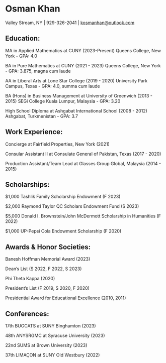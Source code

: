 # Osman Khan
Valley Stream, NY | 929-326-2041 | kosmanhan@outlook.com
## Education:
MA in Applied Mathematics at CUNY (2023-Present) Queens College, New York - GPA: 4.0

BA in Pure Mathematics at CUNY (2021 - 2023)
Queens College, New York - GPA: 3.875, magna cum laude
					
AA in Liberal Arts at Lone Star College    			        (2019 - 2020) 
University Park Campus, Texas - GPA: 4.0, summa cum laude

BA (Hons) in Business Management at University of Greenwich  (2013 - 2015)
SEGi College Kuala Lumpur, Malaysia - GPA: 3.20

High School Diploma at Ashgabat International School 			        (2008 - 2012)
Ashgabat, Turkmenistan - GPA: 3.7

## Work Experience:
Concierge at Fairfield Properties, New York (2021)

Consular Assistant II at Consulate General of Pakistan, Texas (2017 - 2020)

Production Assistant/Team Lead at Glasses Group Global, Malaysia (2014 - 2015)			   	      		        
## Scholarships:
$1,000 Tashlik Family Scholarship Endowment (F 2023)

$2,000 Raymond Taylor QC Scholars Endowment Fund (S 2023)

$5,000 Donald I. Brownstein/John McDermott Scholarship in Humanities (F 2022)

$1,000 UP-Pepsi Cola Endowment Scholarship (F 2020)

## Awards & Honor Societies:
Banesh Hoffman Memorial Award (2023)

Dean’s List (S 2022, F 2022, S 2023)

Phi Theta Kappa (2020)

President’s List (F 2019, S 2020, F 2020)

Presidential Award for Educational Excellence (2010, 2011) 

## Conferences:
17th BUGCATS at SUNY Binghamton (2023)

48th ANYSRGMC at Syracuse University (2023)

22nd SUMS at Brown University (2023)

37th LIMAÇON at SUNY Old Westbury (2022)
